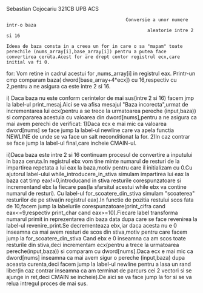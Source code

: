 Sebastian Cojocariu 321CB UPB ACS                                         
 
	                                			Conversie a unor numere intr-o baza 
					                                    aleatorie intre 2 si 16

	Ideea de baza consta in a creea un for in care o sa "mapam" toate perechile (nums_array[i],base_array[i]) pentru a putea face convertirea ceruta.Acest for are drept contor registrul ecx,care initial va fi 0.

for:
    Vom retine in cadrul acestui for ,nums_array[i] in registrul eax.
    Printr-un cmp comparam baza( dword[base_array+4*ecx]) cu 16,respectiv cu 2,pentru a ne asigura ca este intre 2 si 16.
   
   i) Daca baza nu este conform cerintelor de mai sus(intre 2 si 16) facem jmp la label-ul print_mesaj.Aici se va afisa mesajul "Baza incorecta",urmat de incrementarea lui ecx(pentru a se trece la urmatoarea pereche (input,baza)) si compararea acestuia cu valoarea din dword[nums],pentru a ne asigura ca mai avem perechi de verificat:
   1)Daca ecx e mai mic ca valoarea dword[nums] se face jump la label-ul newline care va apela functia NEWLINE de unde se va face un salt neconditionat la for.
   2)In caz contrar se face jump la label-ul final,care incheie CMAIN-ul.
   

   ii)Daca baza este intre 2 si 16 continuam procesul de convertire a inputului in baza ceruta.In registrul ebx vom tine minte numarul de resturi de la impartirea repetata a lui eax la baza,motiv pentru care il initializam cu 0.Cu ajutorul label-ului while_introducere_in_stiva simulam impartirea lui eax la baza cat timp eax!=0,introducand in stiva resturile corespunzatoare si incrementand ebx la fiecare pas(la sfarsitul acestui while ebx va contine numarul de resturi).
      Cu label-ul for_scoatere_din_stiva simulam "scoaterea" resturilor de pe stiva(in registrul eax).In functie de pozitia restului scos fata de 10,facem jump la labelurile corespunzatoare(print_cifra cand eax<=9,respectiv print_char cand eax>=10).Fiecare label transforma numarul primit in reprezentarea din baza data dupa care se face revenirea la label-ul revenire_print.Se decrementeaza ebx,iar daca acesta nu e 0 inseamna ca mai avem resturi de scos din stiva,motiv pentru care facem jump la for_scoatere_din_stiva
     Cand ebx e 0 inseamna ca am scos toate resturile din stiva,deci incrementam ecx(pentru a trece la urmatoarea pereche(input,baza)) si comparam cu dword[nums].Daca ecx e mai mic ca dword[nums] inseamna ca mai avem sigur o pereche (input,baza) dupa aceasta curenta,deci facem jump la label-ul newline pentru a lasa un rand liber(in caz contrar inseamna ca am terminat de parcurs cei 2 vectori si se ajunge in ret,deci CMAIN se incheie).De aici se va face jump la for si se va relua intregul proces de mai sus.

               
